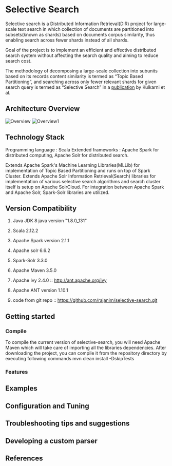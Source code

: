 # Selective Search


Selective search is a Distributed Information Retrieval(DIR) project for large-scale text search in which collection of documents are partitioned into subsets(known as shards) based on documents corpus similarity, thus enabling search across fewer shards instead of all shards.
 
 Goal of the project is to implement an efficient and effective distributed search system without affecting the search quality and aiming to reduce search cost. 
 
The methodology of decomposing a large-scale collection into subunits based on its records content similarity is termed as “Topic Based Partitioning”, and searching across only fewer relevant shards for given search query is termed as “Selective Search” in a [publication](online.sfsu.edu/ak/#publications) by Kulkarni et al. 


## Architecture Overview

![Overview](https://github.com/rajanim/selective-search/blob/master/docs/selective_search.jpg)
![Overview1](selective-search/docs/selective_search.jpg)


## Technology Stack 
Programming language : Scala
Extended frameworks : Apache Spark for distributed computing, Apache Solr for distributed search. 

Extends Apache Spark's Machine Learning Libraries(MLLib) for implementation of Topic Based Partitioning and runs on top of Spark Cluster. 
Extends Apache Solr Information Retrieval(Search) libraries for implementation of various selective search algorithms and search cluster itself is setup on Apache SolrCloud. For integration between Apache Spark and Apache Solr, Spark-Solr libraries are utilized.


## Version Compatibility 
1. Java JDK 8 java version "1.8.0_131"

2. Scala 2.12.2

3. Apache Spark version 2.1.1

4. Apache solr 6.6.2

5. Spark-Solr 3.3.0

6. Apache Maven 3.5.0

7. Apache Ivy 2.4.0  :: http://ant.apache.org/ivy

8. Apache ANT version 1.10.1

9. code from git repo :: https://github.com/rajanim/selective-search.git


 
## Getting started
### Compile
To compile the current version of selective-search, you will need Apache Maven which will take care of importing all the libraries dependencies. After downloading the project, you can compile it from the repository directory by executing following commands
        mvn clean install -DskipTests
     

### Features


## Examples

## Configuration and Tuning

## Troubleshooting tips and suggestions

## Developing a custom parser

## References
